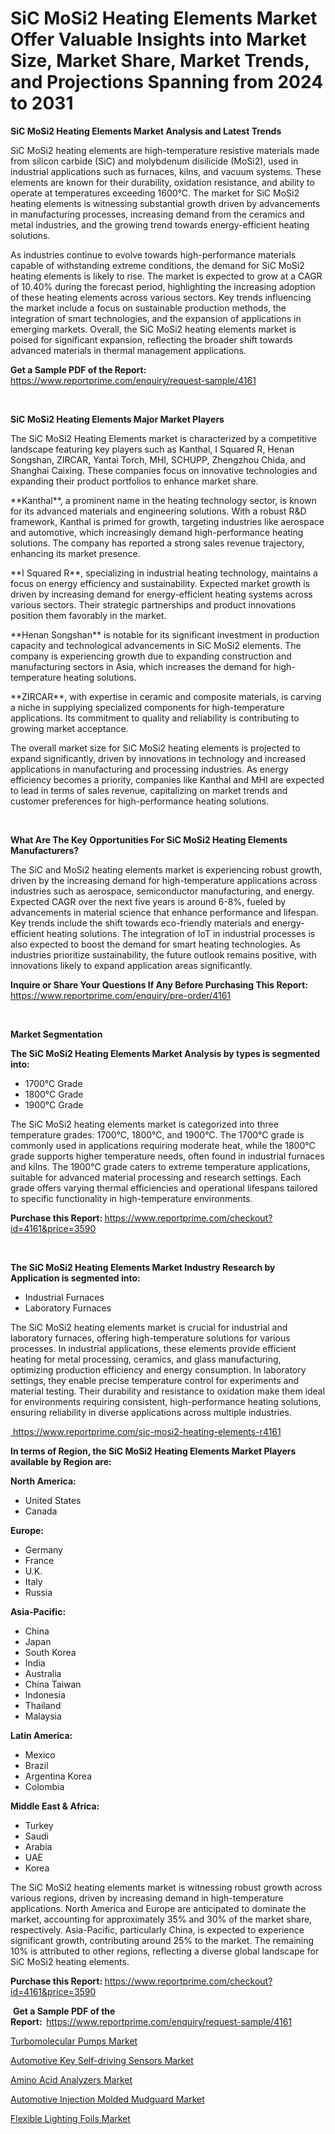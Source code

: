 <p><h1>SiC MoSi2 Heating Elements Market Offer Valuable Insights into Market Size, Market Share, Market Trends, and Projections Spanning from 2024 to 2031</h1></p><p><strong>SiC MoSi2 Heating Elements Market Analysis and Latest Trends</strong></p>
<p><p>SiC MoSi2 heating elements are high-temperature resistive materials made from silicon carbide (SiC) and molybdenum disilicide (MoSi2), used in industrial applications such as furnaces, kilns, and vacuum systems. These elements are known for their durability, oxidation resistance, and ability to operate at temperatures exceeding 1600°C. The market for SiC MoSi2 heating elements is witnessing substantial growth driven by advancements in manufacturing processes, increasing demand from the ceramics and metal industries, and the growing trend towards energy-efficient heating solutions.</p><p>As industries continue to evolve towards high-performance materials capable of withstanding extreme conditions, the demand for SiC MoSi2 heating elements is likely to rise. The market is expected to grow at a CAGR of 10.40% during the forecast period, highlighting the increasing adoption of these heating elements across various sectors. Key trends influencing the market include a focus on sustainable production methods, the integration of smart technologies, and the expansion of applications in emerging markets. Overall, the SiC MoSi2 heating elements market is poised for significant expansion, reflecting the broader shift towards advanced materials in thermal management applications.</p></p>
<p><strong>Get a Sample PDF of the Report:&nbsp;</strong> <a href="https://www.reportprime.com/enquiry/request-sample/4161">https://www.reportprime.com/enquiry/request-sample/4161</a></p>
<p>&nbsp;</p>
<p><strong>SiC MoSi2 Heating Elements Major Market Players</strong></p>
<p><p>The SiC MoSi2 Heating Elements market is characterized by a competitive landscape featuring key players such as Kanthal, I Squared R, Henan Songshan, ZIRCAR, Yantai Torch, MHI, SCHUPP, Zhengzhou Chida, and Shanghai Caixing. These companies focus on innovative technologies and expanding their product portfolios to enhance market share.</p><p>**Kanthal**, a prominent name in the heating technology sector, is known for its advanced materials and engineering solutions. With a robust R&D framework, Kanthal is primed for growth, targeting industries like aerospace and automotive, which increasingly demand high-performance heating solutions. The company has reported a strong sales revenue trajectory, enhancing its market presence.</p><p>**I Squared R**, specializing in industrial heating technology, maintains a focus on energy efficiency and sustainability. Expected market growth is driven by increasing demand for energy-efficient heating systems across various sectors. Their strategic partnerships and product innovations position them favorably in the market.</p><p>**Henan Songshan** is notable for its significant investment in production capacity and technological advancements in SiC MoSi2 elements. The company is experiencing growth due to expanding construction and manufacturing sectors in Asia, which increases the demand for high-temperature heating solutions.</p><p>**ZIRCAR**, with expertise in ceramic and composite materials, is carving a niche in supplying specialized components for high-temperature applications. Its commitment to quality and reliability is contributing to growing market acceptance.</p><p>The overall market size for SiC MoSi2 heating elements is projected to expand significantly, driven by innovations in technology and increased applications in manufacturing and processing industries. As energy efficiency becomes a priority, companies like Kanthal and MHI are expected to lead in terms of sales revenue, capitalizing on market trends and customer preferences for high-performance heating solutions.</p></p>
<p>&nbsp;</p>
<p><strong>What Are The Key Opportunities For SiC MoSi2 Heating Elements Manufacturers?</strong></p>
<p><p>The SiC and MoSi2 heating elements market is experiencing robust growth, driven by the increasing demand for high-temperature applications across industries such as aerospace, semiconductor manufacturing, and energy. Expected CAGR over the next five years is around 6-8%, fueled by advancements in material science that enhance performance and lifespan. Key trends include the shift towards eco-friendly materials and energy-efficient heating solutions. The integration of IoT in industrial processes is also expected to boost the demand for smart heating technologies. As industries prioritize sustainability, the future outlook remains positive, with innovations likely to expand application areas significantly.</p></p>
<p><strong>Inquire or Share Your Questions If Any Before Purchasing This Report:</strong> <a href="https://www.reportprime.com/enquiry/pre-order/4161">https://www.reportprime.com/enquiry/pre-order/4161</a></p>
<p>&nbsp;</p>
<p><strong>Market Segmentation</strong></p>
<p><strong>The SiC MoSi2 Heating Elements Market Analysis by types is segmented into:</strong></p>
<p><ul><li>1700°C Grade</li><li>1800°C Grade</li><li>1900°C Grade</li></ul></p>
<p><p>The SiC MoSi2 heating elements market is categorized into three temperature grades: 1700°C, 1800°C, and 1900°C. The 1700°C grade is commonly used in applications requiring moderate heat, while the 1800°C grade supports higher temperature needs, often found in industrial furnaces and kilns. The 1900°C grade caters to extreme temperature applications, suitable for advanced material processing and research settings. Each grade offers varying thermal efficiencies and operational lifespans tailored to specific functionality in high-temperature environments.</p></p>
<p><strong>Purchase this Report:&nbsp;</strong><a href="https://www.reportprime.com/checkout?id=4161&price=3590">https://www.reportprime.com/checkout?id=4161&price=3590</a></p>
<p>&nbsp;</p>
<p><strong>The SiC MoSi2 Heating Elements Market Industry Research by Application is segmented into:</strong></p>
<p><ul><li>Industrial Furnaces</li><li>Laboratory Furnaces</li></ul></p>
<p><p>The SiC MoSi2 heating elements market is crucial for industrial and laboratory furnaces, offering high-temperature solutions for various processes. In industrial applications, these elements provide efficient heating for metal processing, ceramics, and glass manufacturing, optimizing production efficiency and energy consumption. In laboratory settings, they enable precise temperature control for experiments and material testing. Their durability and resistance to oxidation make them ideal for environments requiring consistent, high-performance heating solutions, ensuring reliability in diverse applications across multiple industries.</p></p>
<p><a href="https://www.reportprime.com/sic-mosi2-heating-elements-r4161">&nbsp;https://www.reportprime.com/sic-mosi2-heating-elements-r4161</a></p>
<p><strong>In terms of Region, the SiC MoSi2 Heating Elements Market Players available by Region are:</strong></p>
<p>
    <p> <strong> North America: </strong>
        <ul>
            <li>United States</li>
            <li>Canada</li>
        </ul>
        </p> 
    <p> <strong> Europe: </strong>
        <ul>
            <li>Germany</li>
            <li>France</li>
            <li>U.K.</li>
            <li>Italy</li>
            <li>Russia</li>
        </ul>
        </p> 
    <p> <strong> Asia-Pacific: </strong>
        <ul>
            <li>China</li>
            <li>Japan</li>
            <li>South Korea</li>
            <li>India</li>
            <li>Australia</li>
            <li>China Taiwan</li>
            <li>Indonesia</li>
            <li>Thailand</li>
            <li>Malaysia</li>
        </ul>
        </p> 
    <p> <strong> Latin America: </strong>
        <ul>
            <li>Mexico</li>
            <li>Brazil</li>
            <li>Argentina Korea</li>
            <li>Colombia</li>
        </ul>
        </p> 
    <p> <strong> Middle East & Africa: </strong>
        <ul>
            <li>Turkey</li>
            <li>Saudi</li>
            <li>Arabia</li>
            <li>UAE</li>
            <li>Korea</li>
        </ul>
    </p>
    </p>
<p><p>The SiC MoSi2 heating elements market is witnessing robust growth across various regions, driven by increasing demand in high-temperature applications. North America and Europe are anticipated to dominate the market, accounting for approximately 35% and 30% of the market share, respectively. Asia-Pacific, particularly China, is expected to experience significant growth, contributing around 25% to the market. The remaining 10% is attributed to other regions, reflecting a diverse global landscape for SiC MoSi2 heating elements.</p></p>
<p><strong>Purchase this Report: </strong><a href="https://www.reportprime.com/checkout?id=4161&price=3590">https://www.reportprime.com/checkout?id=4161&price=3590</a></p>
<p>&nbsp;<strong>Get a Sample PDF of the Report:&nbsp;&nbsp;</strong><a href="https://www.reportprime.com/enquiry/request-sample/4161">https://www.reportprime.com/enquiry/request-sample/4161</a></p>
<p><strong></strong></p>
<p><p><a href="https://www.linkedin.com/pulse/how-regional-global-trends-shaping-turbomolecular-pumps-zvctc?trackingId=h0YWsztqQfK8WPWK80yVew%3D%3D">Turbomolecular Pumps Market</a></p><p><a href="https://issuu.com/reportprime-2/docs/automotive-key-self-driving-sensors_a7caea56daa807">Automotive Key Self-driving Sensors Market</a></p><p><a href="https://www.linkedin.com/pulse/global-amino-acid-analyzers-industry-analysis-report-market-fngzc?trackingId=AfoFfIR4SGaJkV74XZUoVw%3D%3D">Amino Acid Analyzers Market</a></p><p><a href="https://issuu.com/reportprime-2/docs/automotive-injection-molded-mudguar_2280498a2f9686">Automotive Injection Molded Mudguard Market</a></p><p><a href="https://github.com/HobertDavis43/Market-Research-Report-List-1/blob/main/flexible-lighting-foils-market.md">Flexible Lighting Foils Market</a></p></p>